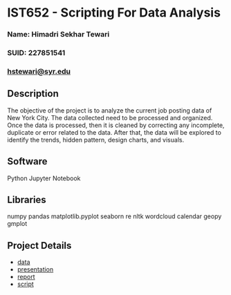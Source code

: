 # IST652 - Scripting For Data Analysis
### Name: Himadri Sekhar Tewari
### SUID: 227851541
### hstewari@syr.edu
## Description
The objective of the project is to analyze the current job posting data of New York City. The data collected need to be processed and organized. Once the data is processed, then it is cleaned by correcting any incomplete, duplicate or error related to the data. After that, the data will be explored to identify the trends, hidden pattern, design charts, and visuals.
## Software
Python
Jupyter Notebook
## Libraries
numpy
pandas
matplotlib.pyplot
seaborn
re
nltk
wordcloud
calendar
geopy
gmplot
## Project Details
* [data](https://github.com)
* [presentation](https://github.com)
* [report](https://github.com)
* [script](https://github.com)

